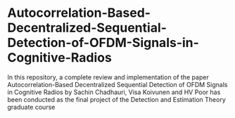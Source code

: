 # Autocorrelation-Based-Decentralized-Sequential-Detection-of-OFDM-Signals-in-Cognitive-Radios
In this repository, a complete review and implementation of the paper Autocorrelation-Based Decentralized Sequential Detection of OFDM Signals in Cognitive Radios by Sachin Chadhauri, Visa Koivunen and HV Poor has been conducted as the final project of the Detection and Estimation Theory graduate course
